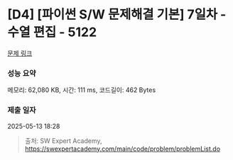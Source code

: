 # [D4] [파이썬 S/W 문제해결 기본] 7일차 - 수열 편집 - 5122 

[문제 링크](https://swexpertacademy.com/main/code/problem/problemDetail.do?contestProbId=AWTVuc46cSIDFAVT) 

### 성능 요약

메모리: 62,080 KB, 시간: 111 ms, 코드길이: 462 Bytes

### 제출 일자

2025-05-13 18:28



> 출처: SW Expert Academy, https://swexpertacademy.com/main/code/problem/problemList.do